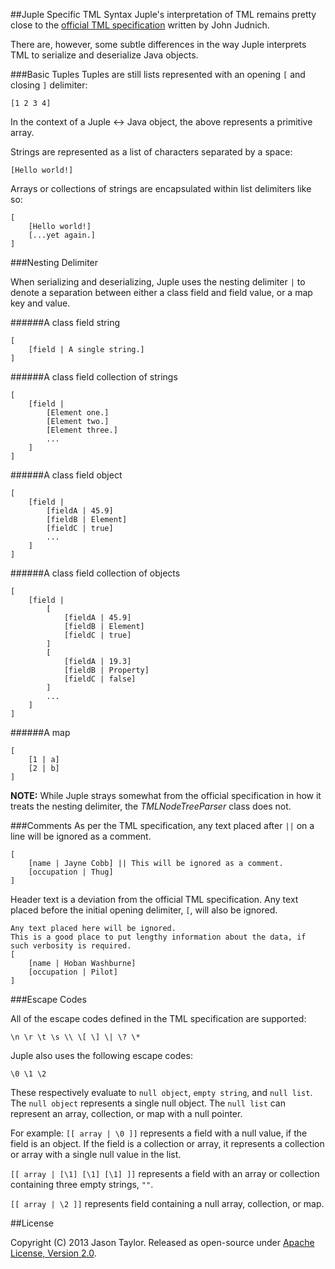 ##Juple Specific TML Syntax
Juple's interpretation of TML remains pretty close to the [official TML specification](https://github.com/judnich/TupleMarkup) written by John Judnich. 

There are, however, some subtle differences in the way Juple interprets TML to serialize and deserialize Java objects.

###Basic Tuples
Tuples are still lists represented with an opening `[` and closing `]` delimiter:

    [1 2 3 4]

In the context of a Juple <-> Java object, the above represents a primitive array.

Strings are represented as a list of characters separated by a space:

    [Hello world!]

Arrays or collections of strings are encapsulated within list delimiters like so:

    [
        [Hello world!]
        [...yet again.]
    ]

###Nesting Delimiter

When serializing and deserializing, Juple uses the nesting delimiter `|` to denote a separation between either a class field and field value, or a map key and value.

######A class field string

    [
        [field | A single string.]
    ]

######A class field collection of strings

    [
        [field |
            [Element one.]
            [Element two.]
            [Element three.]
            ...
        ]
    ]

######A class field object

    [
        [field |
            [fieldA | 45.9]
            [fieldB | Element]
            [fieldC | true]
            ...
        ]
    ]

######A class field collection of objects

    [
        [field |
            [
                [fieldA | 45.9]
                [fieldB | Element]
                [fieldC | true]
            ]
            [
                [fieldA | 19.3]
                [fieldB | Property]
                [fieldC | false]
            ]
            ...
        ]
    ]

######A map

    [
        [1 | a]
        [2 | b]
    ]


**NOTE:** While Juple strays somewhat from the official specification in how it treats the nesting delimiter, the *TMLNodeTreeParser* class does not.

###Comments
As per the TML specification, any text placed after `||` on a line will be ignored as a comment.

    [
        [name | Jayne Cobb] || This will be ignored as a comment.
        [occupation | Thug]
    ]

Header text is a deviation from the official TML specification. Any text placed before the initial opening delimiter, `[`, will also be ignored.

    Any text placed here will be ignored.
    This is a good place to put lengthy information about the data, if such verbosity is required.
    [
        [name | Hoban Washburne]
        [occupation | Pilot]
    ]

###Escape Codes

All of the escape codes defined in the TML specification are supported:

    \n \r \t \s \\ \[ \] \| \? \*

Juple also uses the following escape codes:

    \0 \1 \2

These respectively evaluate to `null object`, `empty string`, and `null list`. The `null object` represents a single null object. The `null list` can represent an array, collection, or map with a null pointer.

For example: `[[ array | \0 ]]` represents a field with a null value, if the field is an object. If the field is a collection or array, it represents a collection or array with a single null value in the list.

`[[ array | [\1] [\1] [\1] ]]` represents a field with an array or collection containing three empty strings, `""`.

`[[ array | \2 ]]` represents field containing a null array, collection, or map.

##License

Copyright (C) 2013 Jason Taylor. Released as open-source under [Apache License, Version 2.0](http://www.apache.org/licenses/LICENSE-2.0.html).
